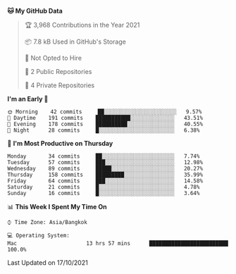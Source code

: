 <!--START_SECTION:waka-->
**🐱 My GitHub Data** 

> 🏆 3,968 Contributions in the Year 2021
 > 
> 📦 7.8 kB Used in GitHub's Storage 
 > 
> 🚫 Not Opted to Hire
 > 
> 📜 2 Public Repositories 
 > 
> 🔑 4 Private Repositories  
 > 
**I'm an Early 🐤** 

```text
🌞 Morning    42 commits     ██░░░░░░░░░░░░░░░░░░░░░░░   9.57% 
🌆 Daytime    191 commits    ███████████░░░░░░░░░░░░░░   43.51% 
🌃 Evening    178 commits    ██████████░░░░░░░░░░░░░░░   40.55% 
🌙 Night      28 commits     █░░░░░░░░░░░░░░░░░░░░░░░░   6.38%

```
📅 **I'm Most Productive on Thursday** 

```text
Monday       34 commits     ██░░░░░░░░░░░░░░░░░░░░░░░   7.74% 
Tuesday      57 commits     ███░░░░░░░░░░░░░░░░░░░░░░   12.98% 
Wednesday    89 commits     █████░░░░░░░░░░░░░░░░░░░░   20.27% 
Thursday     158 commits    █████████░░░░░░░░░░░░░░░░   35.99% 
Friday       64 commits     ███░░░░░░░░░░░░░░░░░░░░░░   14.58% 
Saturday     21 commits     █░░░░░░░░░░░░░░░░░░░░░░░░   4.78% 
Sunday       16 commits     █░░░░░░░░░░░░░░░░░░░░░░░░   3.64%

```


📊 **This Week I Spent My Time On** 

```text
⌚︎ Time Zone: Asia/Bangkok

💻 Operating System: 
Mac                      13 hrs 57 mins      █████████████████████████   100.0%

```


 Last Updated on 17/10/2021
<!--END_SECTION:waka-->